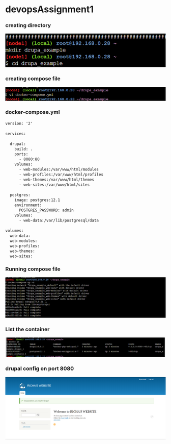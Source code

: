 # devopsAssignment1

### creating directory
![image1](images/image1.png)

### creating compose file
![image2](images/image2.png)

### docker-compose.yml
```commandline
version: '2'

services:

  drupal:
    build: .
    ports:
      - 8080:80
    volumes:
      - web-modules:/var/www/html/modules
      - web-profiles:/var/www/html/profiles
      - web-themes:/var/www/html/themes
      - web-sites:/var/www/html/sites

  postgres:
    image: postgres:12.1
    environment:
      POSTGRES_PASSWORD: admin
    volumes:
      - web-data:/var/lib/postgresql/data

volumes:
  web-data:
  web-modules:
  web-profiles:
  web-themes:
  web-sites:
```
### Running compose file
![image3](images/image3.png)

### List the container
![image4](images/image4.png)

### drupal config on port 8080

![image5](images/image5.png)


